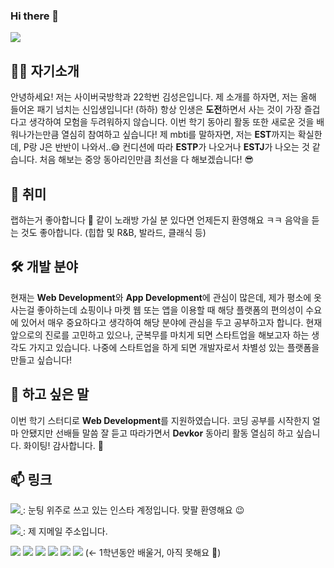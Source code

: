 ### Hi there 👋

<!--
**000217/000217** is a ✨ _special_ ✨ repository because its `README.md` (this file) appears on your GitHub profile.

Here are some ideas to get you started:

- 🔭 I’m currently working on ...
- 🌱 I’m currently learning ...
- 👯 I’m looking to collaborate on ...
- 🤔 I’m looking for help with ...
- 💬 Ask me about ...
- 📫 How to reach me: ...
- 😄 Pronouns: ...
- ⚡ Fun fact: ...
-->

<p>
  <img src="https://capsule-render.vercel.app/api?type=waving&amp;height=250&amp;text=Hello World!&amp;fontAlign=60&amp;color=gradient" style="max-width: 100%;">
</p>

## 🙋‍♂️ 자기소개
 안녕하세요! 저는 사이버국방학과 22학번 김성은입니다. 제 소개를 하자면, 저는 올해 들어온 패기 넘치는 신입생입니다! (하하) 항상 인생은 **도전**하면서 사는 것이 가장 즐겁다고 생각하여 모험을 두려워하지 않습니다. 이번 학기 동아리 활동 또한 새로운 것을 배워나가는만큼 열심히 참여하고 싶습니다! 제 mbti를 말하자면, 저는 **EST**까지는 확실한데, P랑 J은 반반이 나와서..😅 컨디션에 따라 **ESTP**가 나오거나 **ESTJ**가 나오는 것 같습니다. 처음 해보는 중앙 동아리인만큼 최선을 다 해보겠습니다! 😎

## 🎲 취미
 랩하는거 좋아합니다 🎤 같이 노래방 가실 분 있다면 언제든지 환영해요 ㅋㅋ 음악을 듣는 것도 좋아합니다. (힙합 및 R&B, 발라드, 클래식 등)

## 🛠 개발 분야
 현재는 **Web Development**와 **App Development**에 관심이 많은데, 제가 평소에 옷 사는걸 좋아하는데 쇼핑이나 마켓 웹 또는 앱을 이용할 때 해당 플랫폼의 편의성이 수요에 있어서 매우 중요하다고 생각하여 해당 분야에 관심을 두고 공부하고자 합니다. 현재 앞으로의 진로를 고민하고 있으나, 군복무를 마치게 되면 스타트업을 해보고자 하는 생각도 가지고 있습니다. 나중에 스타트업을 하게 되면 개발자로서 차별성 있는 플랫폼을 만들고 싶습니다!

## 💬 하고 싶은 말
 이번 학기 스터디로 **Web Development**를 지원하였습니다. 코딩 공부를 시작한지 얼마 안됐지만 선배들 말씀 잘 듣고 따라가면서 **Devkor** 동아리 활동 열심히 하고 싶습니다. 화이팅! 감사합니다. 🙂

## 📫 링크
<a href="instagram.com/2ooo.2.17/" target="_blank">
    <img src="https://img.shields.io/badge/Instagram-e4405f?style=flat&logo=Instagram&logoColor=ffffff"/>
</a> : 눈팅 위주로 쓰고 있는 인스타 계정입니다. 맞팔 환영해요 😉

<p>

<a href="geecbfdb@korea.ac.kr" target="_blank">
    <img src="https://img.shields.io/badge/Gmail-CD1F48?style=flat&logo=Gmail&logoColor=cccccc"/>
</a> : 제 지메일 주소입니다.

<p>
  <img src="https://img.shields.io/badge/C-a8b9cc?style=flat&logo=c&logoColor=ffffff"/>
  <img src="https://img.shields.io/badge/Java-007396?style=flat&logo=Java&logoColor=ffffff"/>
  <img src="https://img.shields.io/badge/Python-3776ab?style=flat&logo=Python&logoColor=ffffff"/>
  <img src="https://img.shields.io/badge/JavaScript-f7df1e?style=flat&logo=JavaScript&logoColor=ffffff"/>
  <img src="https://img.shields.io/badge/HTML5-e34f26?style=flat&logo=HTML5&logoColor=ffffff"/>
  <img src="https://img.shields.io/badge/Git-f05032?style=flat&logo=Git&logoColor=ffffff"/> (← 1학년동안 배울거, 아직 못해요 🥺)<br> 
</p>
